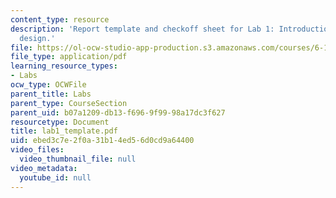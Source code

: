 ```yaml
---
content_type: resource
description: 'Report template and checkoff sheet for Lab 1: Introduction to digital
  design.'
file: https://ol-ocw-studio-app-production.s3.amazonaws.com/courses/6-111-introductory-digital-systems-laboratory-spring-2006/ebed3c7e2f0a31b14ed56d0cd9a64400_lab1_template.pdf
file_type: application/pdf
learning_resource_types:
- Labs
ocw_type: OCWFile
parent_title: Labs
parent_type: CourseSection
parent_uid: b07a1209-db13-f696-9f99-98a17dc3f627
resourcetype: Document
title: lab1_template.pdf
uid: ebed3c7e-2f0a-31b1-4ed5-6d0cd9a64400
video_files:
  video_thumbnail_file: null
video_metadata:
  youtube_id: null
---
```

